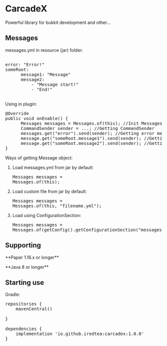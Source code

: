 # CarcadeX
Powerful library for bukkit development and other...

Messages
---------------
messages.yml in resource (jar) folder:
<pre>

error: "<red>Error!"
someRoot:
      message1: "<green>Message"
      message2:
          - "<green>Message start!"
          - "<green>End!"
 </pre>
 
Using in plugin:
 
<pre>
@Override
public void onEnable() {
      Messages messages = Messages.of(this); //Init Messages
      CommandSender sender = ...; //Getting CommandSender
      messages.get("error").send(sender); //Getting error message
      message.get("someRoot.message1").send(sender); //Getting someRoot.message1 message
      message.get("someRoot.message2").send(sender); //Getting someRoot.message2 message
}
</pre>

Ways of getting Message object:
1. Load messages.yml from jar by default: <pre>Messages messages = Messages.of(this);</pre>
2. Load custom file from jar by default: <pre>Messages messages = Messages.of(this, "filename.yml");</pre>
3. Load using ConfigurationSection: <pre>Messages messages = Messages.of(getConfig().getConfigurationSection("messages"));</pre>

Supporting
---------------
<p>**Paper 1.16.x or longer**</p>
<p>**Java 8 or longer**</p>

Starting use
---------------
Gradle:
<pre>
repositories {
    mavenCentral()

}

dependencies {
    implementation 'io.github.iredtea:carcadex:1.0.0'
}
</pre>
